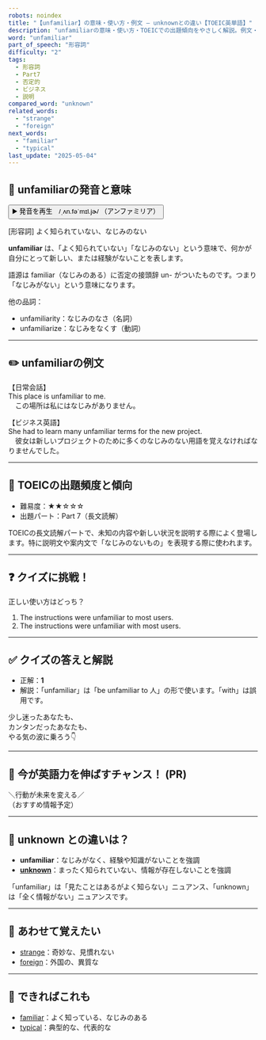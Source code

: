 ```yaml
---
robots: noindex
title: "【unfamiliar】の意味・使い方・例文 ― unknownとの違い【TOEIC英単語】"
description: "unfamiliarの意味・使い方・TOEICでの出題傾向をやさしく解説。例文・クイズ付きでunknownとの違いもわかりやすく学べます。"
word: "unfamiliar"
part_of_speech: "形容詞"
difficulty: "2"
tags:
  - 形容詞
  - Part7
  - 否定的
  - ビジネス
  - 説明
compared_word: "unknown"
related_words:
  - "strange"
  - "foreign"
next_words:
  - "familiar"
  - "typical"
last_update: "2025-05-04"
---
```


## 🔰 unfamiliarの発音と意味

<button class="play-audio" onclick="playTTS('unfamiliar')">
  <span class="play-audio-main">
    ▶️ 発音を再生　/ˌʌn.fəˈmɪl.jɚ/
  </span>
  <span class="play-audio-sub">
    （アンファミリア）
  </span>
</button>

[形容詞] よく知られていない、なじみのない

**unfamiliar** は、「よく知られていない」「なじみのない」という意味で、何かが自分にとって新しい、または経験がないことを表します。

語源は familiar（なじみのある）に否定の接頭辞 un- がついたものです。つまり「なじみがない」という意味になります。

他の品詞：  
- unfamiliarity：なじみのなさ（名詞）
- unfamiliarize：なじみをなくす（動詞）

---

## ✏️ unfamiliarの例文

【日常会話】  
This place is unfamiliar to me.  
　この場所は私にはなじみがありません。

【ビジネス英語】  
She had to learn many unfamiliar terms for the new project.  
　彼女は新しいプロジェクトのために多くのなじみのない用語を覚えなければなりませんでした。

---

## 🎯 TOEICの出題頻度と傾向

- 難易度：★★☆☆☆
- 出題パート：Part 7（長文読解）

TOEICの長文読解パートで、未知の内容や新しい状況を説明する際によく登場します。特に説明文や案内文で「なじみのないもの」を表現する際に使われます。

---

## ❓ クイズに挑戦！

正しい使い方はどっち？

1. The instructions were unfamiliar to most users.  
2. The instructions were unfamiliar with most users.

---

## ✅ クイズの答えと解説

- 正解：**1**
- 解説：「unfamiliar」は「be unfamiliar to 人」の形で使います。「with」は誤用です。

少し迷ったあなたも、  
カンタンだったあなたも、  
やる気の波に乗ろう👇️

---

## 🚀 今が英語力を伸ばすチャンス！ (PR)

<div class="info-center">
＼行動が未来を変える／<br>  
（おすすめ情報予定）
</div>

---

## 🤔  unknown との違いは？

- **unfamiliar**：なじみがなく、経験や知識がないことを強調
- **[unknown](/word/unknown)**：まったく知られていない、情報が存在しないことを強調

「unfamiliar」は「見たことはあるがよく知らない」ニュアンス、「unknown」は「全く情報がない」ニュアンスです。

---

## 🧩 あわせて覚えたい

- [strange](/word/strange)：奇妙な、見慣れない
- [foreign](/word/foreign)：外国の、異質な

---

## 📖 できればこれも

- [familiar](/word/familiar)：よく知っている、なじみのある
- [typical](/word/typical)：典型的な、代表的な

<!-- cvid: aid37_bid14 -->
